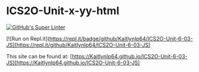 # ICS2O-Unit-x-yy-html

[![GitHub's Super Linter](https://github.com/KaitlynIp64/ICS2O-Unit-6-03-JS/workflows/GitHub's%20Super%20Linter/badge.svg)](https://github.com/KaitlynIp64/ICS2O-Unit-6-03-JS/actions)

[![Run on Repl.it](https://repl.it/badge/github/KaitlynIp64/ICS2O-Unit-6-03-JS](https://repl.it/github/KaitlynIp64/ICS2O-Unit-6-03-JS)

This site can be found at: [https://KaitlynIp64.github.io/ICS2O-Unit-6-03-JS](https://KaitlynIp64.github.io/ICS2O-Unit-6-03-JS)
